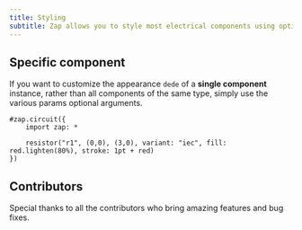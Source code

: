 ```yaml
---
title: Styling
subtitle: Zap allows you to style most electrical components using optional arguments passed during their declaration or simple global settings.
---
```


## Specific component

If you want to customize the appearance `dede` of a **single component** instance, rather than all components of the same type, simply use the various params optional arguments.

```typst
#zap.circuit({
    import zap: *

    resistor("r1", (0,0), (3,0), variant: "iec", fill: red.lighten(80%), stroke: 1pt + red)
})
```

## Contributors

Special thanks to all the contributors who bring amazing features and bug fixes.

